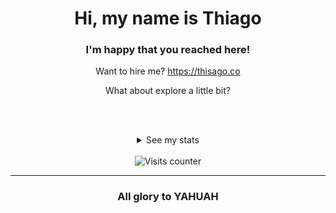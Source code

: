 <div align=center>
  <h1>Hi, my name is Thiago</h1>
  <h3>I'm happy that you reached here!</h3>
  <p>Want to hire me? <a href="https://go.thisago.co/site">https://thisago.co</a></p>
  What about explore a little bit?

  <br><br>
  <details>
    <summary>See my stats</summary>
    <img src="https://github-profile-trophy.vercel.app/?username=thisago&theme=onedark">
    <img src="https://github-readme-stats.vercel.app/api?username=thisago&show_icons=true&theme=dark">
    <img src="https://github-readme-streak-stats.herokuapp.com/?user=thisago&theme=dark">
    <img src="https://github-readme-stats.vercel.app/api/top-langs/?username=thisago&theme=dark&layout=compact">
    <img src="https://activity-graph.herokuapp.com/graph?username=thisago&theme=xcode&area=true">
  </details>
  <br>
  <!--
      <hr>
      <div>
        <h2>Support me</h2>
        <a target="_blank" href="http://link.oxyoy.com/?eyJ1cmwiOiJodHRwczovL2J1eW1lYWNvZmZlZS5jb20vdGhpc2FnbyIsImhhc2giOiIxODAwLjYzNzgwNzkifQ=="><img title="Support me in Buymeacoffee" src="https://img.shields.io/static/v1?label=Donate&message=Buymeacoffee&logo=buymeacoffee&style=for-the-badge&color=ffdd00" alt="Buymeacoffee"></a>
        <a target="_blank" href="http://link.oxyoy.com/?eyJ1cmwiOiJodHRwczovL2tvLWZpLmNvbS90aGlzYWdvIiwiaGFzaCI6Ii03MzM0NjA5ODYuMSJ9"><img title="Support me in Ko-fi" src="https://img.shields.io/static/v1?label=Donate&message=Ko-Fi&logo=kofi&style=for-the-badge&color=00b9fe" alt="Ko-Fi"></a>
        <a target="_blank" href="http://link.oxyoy.com/?eyJ1cmwiOiJodHRwczovL3BhdHJlb24uY29tL3RoaXNhZ28iLCJoYXNoIjoiNTI2MDIuNzEyNDI2In0="><img title="Support me in Patreon" src="https://img.shields.io/static/v1?label=Donate&message=Patreon&logo=patreon&style=for-the-badge&color=f96854" alt="Patreon"></a>
        <a target="_blank" href="http://link.oxyoy.com/?eyJ1cmwiOiJodHRwczovL3d3dy5wYXlwYWwuY29tL2RvbmF0ZS8/aG9zdGVkX2J1dHRvbl9pZD1SRlBVVk01M0pFWjlKIiwiaGFzaCI6IjM4NDEzMTMyLjc5MyJ9"><img title="Support me in PayPal" src="https://img.shields.io/static/v1?label=Donate&message=PayPal&logo=paypal&style=for-the-badge&color=012169" alt="Patreon"></a>
      </div>
    -->
    <div><img src="https://komarev.com/ghpvc/?username=thisago&label=Profile%20views&color=000000&style=flat-square"
      alt="Visits counter" title="Visits counter" /></div>
    <hr>
    <h3>All glory to YAHUAH</h3>
</div>
